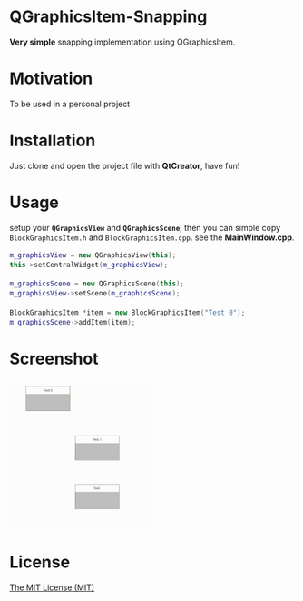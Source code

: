# QGraphicsItem-Snapping
**Very simple** snapping implementation using QGraphicsItem.

# Motivation
To be used in a personal project

# Installation
Just clone and open the project file with **QtCreator**, have fun!

# Usage
setup your **```QGraphicsView```** and **```QGraphicsScene```**,
then you can simple copy ```BlockGraphicsItem.h``` and ```BlockGraphicsItem.cpp```.
see the **MainWindow.cpp**.

```cpp
m_graphicsView = new QGraphicsView(this);
this->setCentralWidget(m_graphicsView);

m_graphicsScene = new QGraphicsScene(this);
m_graphicsView->setScene(m_graphicsScene);

BlockGraphicsItem *item = new BlockGraphicsItem("Test 0");
m_graphicsScene->addItem(item);

```
# Screenshot
<img src="https://github.com/jeisonsantiago/QGraphicsItem-Snapping/blob/master/snapBlocks.gif" alt="" height="50%" width="50%"/></br>
# License
[The MIT License (MIT)](http://www.opensource.org/licenses/mit-license.php)
